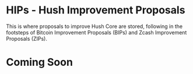 # HIPs - Hush Improvement Proposals

This is where proposals to improve Hush Core are stored,
following in the footsteps of Bitcoin Improvement Proposals (BIPs) and Zcash Improvement Proposals (ZIPs).

# Coming Soon
